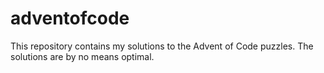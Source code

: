 # adventofcode
This repository contains my solutions to the Advent of Code puzzles. The solutions are by no means optimal.
